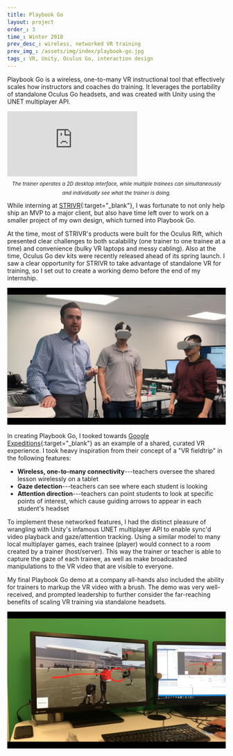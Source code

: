 ```yaml
---
title: Playbook Go
layout: project
order_: 3
time_: Winter 2018
prev_desc_: wireless, networked VR training
prev_img_: /assets/img/index/playbook-go.jpg
tags_: VR, Unity, Oculus Go, interaction design
---
```


Playbook Go is a wireless, one-to-many VR instructional tool that effectively scales how instructors and coaches do training. It leverages the portability of standalone Oculus Go headsets, and was created with Unity using the UNET multiplayer API.

<p><div class="vid-wrapper-yt"><iframe src="https://www.youtube.com/embed/S7rBHZ6hDKU?rel=0&amp;showinfo=0" frameborder="0" allow="encrypted-media" allowfullscreen></iframe></div>
<center><sub><i>The trainer operates a 2D desktop interface, while multiple trainees can simultaneously and individually see what the trainer is doing.</i></sub></center></p>

While interning at [STRIVR](https://strivr.com/){:target="_blank"}, I was fortunate to not only help ship an MVP to a major client, but also have time left over to work on a smaller project of my own design, which turned into Playbook Go.

At the time, most of STRIVR's products were built for the Oculus Rift, which presented clear challenges to both scalability (one trainer to one trainee at a time) and convenience (bulky VR laptops and messy cabling). Also at the time, Oculus Go dev kits were recently released ahead of its spring launch. I saw a clear opportunity for STRIVR to take advantage of standalone VR for training, so I set out to create a working demo before the end of my internship.

![](/assets/img/playbookgo1.jpg)

In creating Playbook Go, I tooked towards [Google Expeditions](https://edu.google.com/expeditions/#about){:target="_blank"} as an example of a shared, curated VR experience. I took heavy inspiration from their concept of a "VR fieldtrip" in the following features:

* **Wireless, one-to-many connectivity**---teachers oversee the shared lesson wirelessly on a tablet
* **Gaze detection**---teachers can see where each student is looking
* **Attention direction**---teachers can point students to look at specific points of interest, which cause guiding arrows to appear in each student's headset

To implement these networked features, I had the distinct pleasure of wrangling with Unity's infamous UNET multiplayer API to enable sync'd video playback and gaze/attention tracking. Using a similar model to many local multiplayer games, each trainee (player) would connect to a room created by a trainer (host/server). This way the trainer or teacher is able to capture the gaze of each trainee, as well as make broadcasted manipulations to the VR video that are visible to everyone.

My final Playbook Go demo at a company all-hands also included the ability for trainers to markup the VR video with a brush. The demo was very well-received, and prompted leadership to further consider the far-reaching benefits of scaling VR training via standalone headsets.

![](/assets/img/playbookgo2.jpg)
